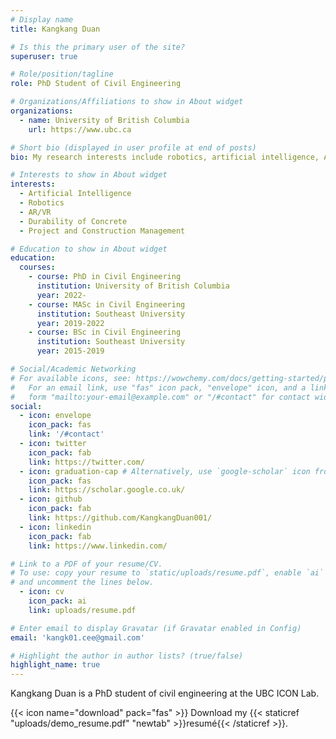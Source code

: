 ```yaml
---
# Display name
title: Kangkang Duan

# Is this the primary user of the site?
superuser: true

# Role/position/tagline
role: PhD Student of Civil Engineering

# Organizations/Affiliations to show in About widget
organizations:
  - name: University of British Columbia
    url: https://www.ubc.ca

# Short bio (displayed in user profile at end of posts)
bio: My research interests include robotics, artificial intelligence, AR/VR, and physical machine learning.

# Interests to show in About widget
interests:
  - Artificial Intelligence
  - Robotics
  - AR/VR
  - Durability of Concrete
  - Project and Construction Management

# Education to show in About widget
education:
  courses:
    - course: PhD in Civil Engineering
      institution: University of British Columbia
      year: 2022-
    - course: MASc in Civil Engineering
      institution: Southeast University
      year: 2019-2022
    - course: BSc in Civil Engineering
      institution: Southeast University
      year: 2015-2019

# Social/Academic Networking
# For available icons, see: https://wowchemy.com/docs/getting-started/page-builder/#icons
#   For an email link, use "fas" icon pack, "envelope" icon, and a link in the
#   form "mailto:your-email@example.com" or "/#contact" for contact widget.
social:
  - icon: envelope
    icon_pack: fas
    link: '/#contact'
  - icon: twitter
    icon_pack: fab
    link: https://twitter.com/
  - icon: graduation-cap # Alternatively, use `google-scholar` icon from `ai` icon pack
    icon_pack: fas
    link: https://scholar.google.co.uk/
  - icon: github
    icon_pack: fab
    link: https://github.com/KangkangDuan001/
  - icon: linkedin
    icon_pack: fab
    link: https://www.linkedin.com/

# Link to a PDF of your resume/CV.
# To use: copy your resume to `static/uploads/resume.pdf`, enable `ai` icons in `params.toml`,
# and uncomment the lines below.
  - icon: cv
    icon_pack: ai
    link: uploads/resume.pdf

# Enter email to display Gravatar (if Gravatar enabled in Config)
email: 'kangk01.cee@gmail.com'

# Highlight the author in author lists? (true/false)
highlight_name: true
---
```


Kangkang Duan is a PhD student of civil engineering at the UBC ICON Lab. 

{{< icon name="download" pack="fas" >}} Download my {{< staticref "uploads/demo_resume.pdf" "newtab" >}}resumé{{< /staticref >}}.

